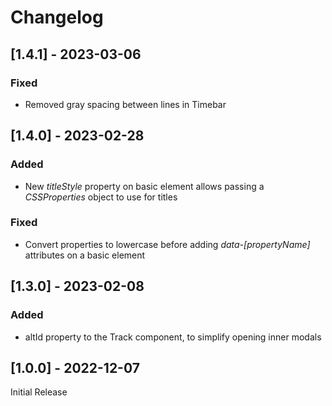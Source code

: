 # Changelog

## [1.4.1] - 2023-03-06

### Fixed

* Removed gray spacing between lines in Timebar

## [1.4.0] - 2023-02-28

### Added

* New *titleStyle* property on basic element allows passing a *CSSProperties* object to use for titles

### Fixed

* Convert properties to lowercase before adding *data-\[propertyName\]* attributes on a basic element

## [1.3.0] - 2023-02-08

### Added

* altId property to the Track component, to simplify opening inner modals

## [1.0.0] - 2022-12-07

Initial Release
